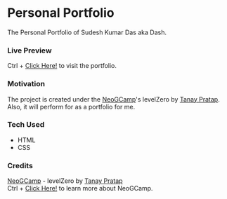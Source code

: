 # Personal Portfolio
The Personal Portfolio of Sudesh Kumar Das aka Dash.

### Live Preview
Ctrl + [Click Here!](https://dashthetics.netlify.app/) to visit the portfolio.

### Motivation
The project is created under the [NeoGCamp](https://neog.camp/)'s levelZero by [Tanay Pratap](https://tanaypratap.com/). Also, it will perform for as a portfolio for me.

### Tech Used
* HTML
* CSS

### Credits
[NeoGCamp](https://neog.camp/) - levelZero by [Tanay Pratap](https://tanaypratap.com/) <br>
Ctrl + [Click Here!](https://neog.camp/) to learn more about NeoGCamp.
